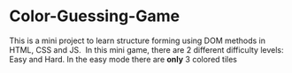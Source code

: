 # Color-Guessing-Game
This is a mini project to learn structure forming using DOM methods in HTML, CSS and JS.
<img src="">
In this mini game, there are 2 different difficulty levels: Easy and Hard. In the easy mode there are **only** 3 colored tiles
